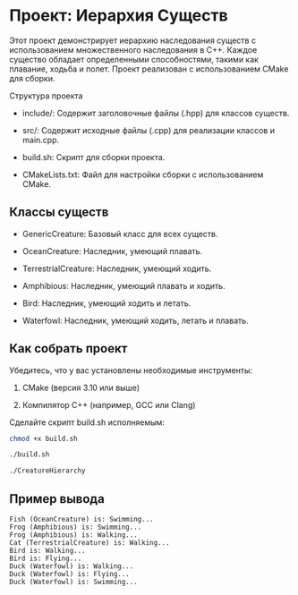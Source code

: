 # Проект: Иерархия Существ

Этот проект демонстрирует иерархию наследования существ с использованием множественного наследования в C++. Каждое существо обладает определенными способностями, такими как плавание, ходьба и полет. Проект реализован с использованием CMake для сборки.

Структура проекта
- include/: Содержит заголовочные файлы (.hpp) для классов существ.

- src/: Содержит исходные файлы (.cpp) для реализации классов и main.cpp.

- build.sh: Скрипт для сборки проекта.

- CMakeLists.txt: Файл для настройки сборки с использованием CMake.

## Классы существ
- GenericCreature: Базовый класс для всех существ.

- OceanCreature: Наследник, умеющий плавать.

- TerrestrialCreature: Наследник, умеющий ходить.

- Amphibious: Наследник, умеющий плавать и ходить.

- Bird: Наследник, умеющий ходить и летать.

- Waterfowl: Наследник, умеющий ходить, летать и плавать.

## Как собрать проект
Убедитесь, что у вас установлены необходимые инструменты:

1. CMake (версия 3.10 или выше)

2. Компилятор C++ (например, GCC или Clang)

Сделайте скрипт build.sh исполняемым:

```bash
chmod +x build.sh
```

```bash
./build.sh
```


```bash
./CreatureHierarchy
```

## Пример вывода

```CLI
Fish (OceanCreature) is: Swimming...
Frog (Amphibious) is: Swimming...
Frog (Amphibious) is: Walking...
Cat (TerrestrialCreature) is: Walking...
Bird is: Walking...
Bird is: Flying...
Duck (Waterfowl) is: Walking...
Duck (Waterfowl) is: Flying...
Duck (Waterfowl) is: Swimming...
```
